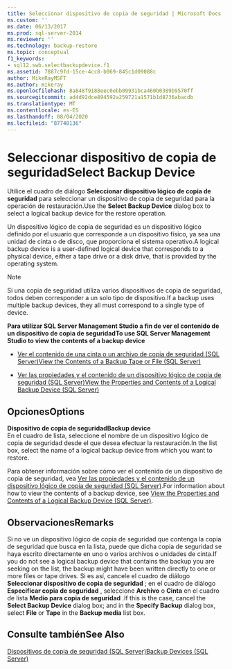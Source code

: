 ```yaml
---
title: Seleccionar dispositivo de copia de seguridad | Microsoft Docs
ms.custom: ''
ms.date: 06/13/2017
ms.prod: sql-server-2014
ms.reviewer: ''
ms.technology: backup-restore
ms.topic: conceptual
f1_keywords:
- sql12.swb.selectbackupdevice.f1
ms.assetid: 7887c9fd-15ce-4cc8-b069-845c1d09088c
author: MikeRayMSFT
ms.author: mikeray
ms.openlocfilehash: 8a848f9188eec0ebb09931bca460b0389b9570ff
ms.sourcegitcommit: ad4d92dce894592a259721a1571b1d8736abacdb
ms.translationtype: MT
ms.contentlocale: es-ES
ms.lasthandoff: 08/04/2020
ms.locfileid: "87748136"
---
```

# <a name="select-backup-device"></a><span data-ttu-id="99b1a-102">Seleccionar dispositivo de copia de seguridad</span><span class="sxs-lookup"><span data-stu-id="99b1a-102">Select Backup Device</span></span>
  <span data-ttu-id="99b1a-103">Utilice el cuadro de diálogo **Seleccionar dispositivo lógico de copia de seguridad** para seleccionar un dispositivo de copia de seguridad para la operación de restauración.</span><span class="sxs-lookup"><span data-stu-id="99b1a-103">Use the **Select Backup Device** dialog box to select a logical backup device for the restore operation.</span></span>  
  
 <span data-ttu-id="99b1a-104">Un dispositivo lógico de copia de seguridad es un dispositivo lógico definido por el usuario que corresponde a un dispositivo físico, ya sea una unidad de cinta o de disco, que proporciona el sistema operativo.</span><span class="sxs-lookup"><span data-stu-id="99b1a-104">A logical backup device is a user-defined logical device that corresponds to a physical device, either a tape drive or a disk drive, that is provided by the operating system.</span></span>  
  
> [!NOTE]  
>  <span data-ttu-id="99b1a-105">Si una copia de seguridad utiliza varios dispositivos de copia de seguridad, todos deben corresponder a un solo tipo de dispositivo.</span><span class="sxs-lookup"><span data-stu-id="99b1a-105">If a backup uses multiple backup devices, they all must correspond to a single type of device.</span></span>  
  
 <span data-ttu-id="99b1a-106">**Para utilizar SQL Server Management Studio a fin de ver el contenido de un dispositivo de copia de seguridad**</span><span class="sxs-lookup"><span data-stu-id="99b1a-106">**To use SQL Server Management Studio to view the contents of a backup device**</span></span>  
  
-   [<span data-ttu-id="99b1a-107">Ver el contenido de una cinta o un archivo de copia de seguridad &#40;SQL Server&#41;</span><span class="sxs-lookup"><span data-stu-id="99b1a-107">View the Contents of a Backup Tape or File &#40;SQL Server&#41;</span></span>](view-the-contents-of-a-backup-tape-or-file-sql-server.md)  
  
-   [<span data-ttu-id="99b1a-108">Ver las propiedades y el contenido de un dispositivo lógico de copia de seguridad &#40;SQL Server&#41;</span><span class="sxs-lookup"><span data-stu-id="99b1a-108">View the Properties and Contents of a Logical Backup Device &#40;SQL Server&#41;</span></span>](view-the-properties-and-contents-of-a-logical-backup-device-sql-server.md)  
  
## <a name="options"></a><span data-ttu-id="99b1a-109">Opciones</span><span class="sxs-lookup"><span data-stu-id="99b1a-109">Options</span></span>  
 <span data-ttu-id="99b1a-110">**Dispositivo de copia de seguridad**</span><span class="sxs-lookup"><span data-stu-id="99b1a-110">**Backup device**</span></span>  
 <span data-ttu-id="99b1a-111">En el cuadro de lista, seleccione el nombre de un dispositivo lógico de copia de seguridad desde el que desea efectuar la restauración.</span><span class="sxs-lookup"><span data-stu-id="99b1a-111">In the list box, select the name of a logical backup device from which you want to restore.</span></span>  
  
 <span data-ttu-id="99b1a-112">Para obtener información sobre cómo ver el contenido de un dispositivo de copia de seguridad, vea [Ver las propiedades y el contenido de un dispositivo lógico de copia de seguridad &#40;SQL Server&#41;](view-the-properties-and-contents-of-a-logical-backup-device-sql-server.md).</span><span class="sxs-lookup"><span data-stu-id="99b1a-112">For information about how to view the contents of a backup device, see [View the Properties and Contents of a Logical Backup Device &#40;SQL Server&#41;](view-the-properties-and-contents-of-a-logical-backup-device-sql-server.md).</span></span>  
  
## <a name="remarks"></a><span data-ttu-id="99b1a-113">Observaciones</span><span class="sxs-lookup"><span data-stu-id="99b1a-113">Remarks</span></span>  
 <span data-ttu-id="99b1a-114">Si no ve un dispositivo lógico de copia de seguridad que contenga la copia de seguridad que busca en la lista, puede que dicha copia de seguridad se haya escrito directamente en uno o varios archivos o unidades de cinta.</span><span class="sxs-lookup"><span data-stu-id="99b1a-114">If you do not see a logical backup device that contains the backup you are seeking on the list, the backup might have been written directly to one or more files or tape drives.</span></span> <span data-ttu-id="99b1a-115">Si es así, cancele el cuadro de diálogo **Seleccionar dispositivo de copia de seguridad** ; en el cuadro de diálogo **Especificar copia de seguridad** , seleccione **Archivo** o **Cinta** en el cuadro de lista **Medio para copia de seguridad** .</span><span class="sxs-lookup"><span data-stu-id="99b1a-115">If this is the case, cancel the **Select Backup Device** dialog box; and in the **Specify Backup** dialog box, select **File** or **Tape** in the **Backup media** list box.</span></span>  
  
## <a name="see-also"></a><span data-ttu-id="99b1a-116">Consulte también</span><span class="sxs-lookup"><span data-stu-id="99b1a-116">See Also</span></span>  
 [<span data-ttu-id="99b1a-117">Dispositivos de copia de seguridad &#40;SQL Server&#41;</span><span class="sxs-lookup"><span data-stu-id="99b1a-117">Backup Devices &#40;SQL Server&#41;</span></span>](backup-devices-sql-server.md)  
  
  
